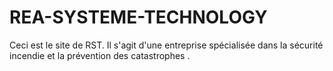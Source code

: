 # REA-SYSTEME-TECHNOLOGY
Ceci est le site de RST. Il s'agit d'une entreprise spécialisée dans la sécurité incendie et la prévention des catastrophes .
